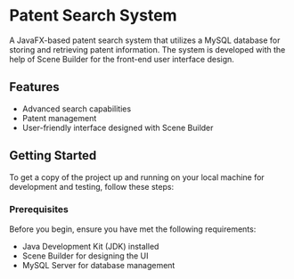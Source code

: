 # Patent Search System

A JavaFX-based patent search system that utilizes a MySQL database for storing and retrieving patent information. The system is developed with the help of Scene Builder for the front-end user interface design.

## Features

-  Advanced search capabilities
-  Patent management
-  User-friendly interface designed with Scene Builder

## Getting Started

To get a copy of the project up and running on your local machine for development and testing, follow these steps:

### Prerequisites

Before you begin, ensure you have met the following requirements:
- Java Development Kit (JDK) installed
- Scene Builder for designing the UI
- MySQL Server for database management
